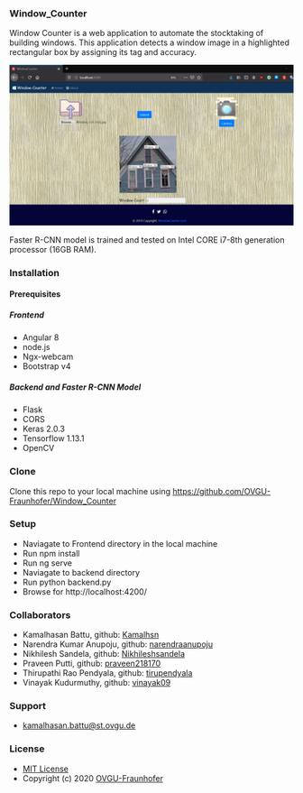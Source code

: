 ### Window_Counter
Window Counter is a web application to automate the stocktaking of building windows. This application detects a window image in a highlighted rectangular box by assigning its tag and accuracy.



![Window Counter App](app_view/integration_image.JPG)

Faster R-CNN model is trained and tested on Intel CORE i7-8th generation processor (16GB RAM).  
### Installation
#### Prerequisites
##### Frontend
* Angular 8
* node.js
* Ngx-webcam
* Bootstrap v4
##### Backend and Faster R-CNN Model
* Flask
* CORS
* Keras 2.0.3 
* Tensorflow 1.13.1
* OpenCV
### Clone
Clone this repo to your local machine using https://github.com/OVGU-Fraunhofer/Window_Counter
### Setup
* Naviagate to Frontend directory in the local machine
* Run npm install
* Run ng serve
* Naviagate to backend directory
* Run python backend.py
* Browse for http://localhost:4200/
### Collaborators
* Kamalhasan Battu, github: [Kamalhsn](https://github.com/Kamalhsn)
* Narendra Kumar Anupoju, github: [narendraanupoju](https://github.com/narendraanupoju) 
* Nikhilesh Sandela, github: [Nikhileshsandela](https://github.com/Nikhileshsandela)
* Praveen Putti, github: [praveen218170](https://github.com/praveen218170)
* Thirupathi Rao Pendyala, github: [tirupendyala](https://github.com/tirupendyala)
* Vinayak Kudurmuthy, github: [vinayak09](https://github.com/vinayak09)
### Support
* kamalhasan.battu@st.ovgu.de
### License
* [MIT License](https://github.com/OVGU-Fraunhofer/Window_Counter/blob/master/LICENSE)
* Copyright (c) 2020 [OVGU-Fraunhofer](https://github.com/OVGU-Fraunhofer/Window_Counter)
